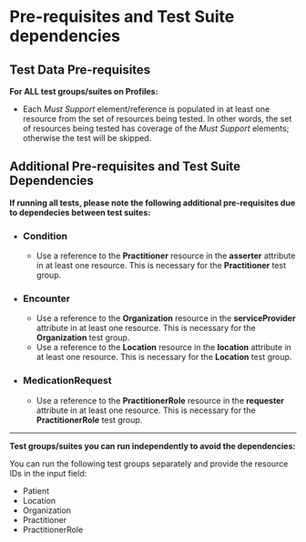 # Pre-requisites and Test Suite dependencies
## Test Data Pre-requisites

**For ALL test groups/suites on Profiles:**
* Each *Must Support* element/reference is populated in at least one resource from the set of resources being tested. In other words, the set of resources being tested has coverage of the *Must Support* elements; otherwise the test will be skipped.

## Additional Pre-requisites and Test Suite Dependencies

**If running all tests, please note the following additional pre-requisites due to dependecies between test suites:**

* ### Condition
    * Use a reference to the **Practitioner** resource in the **asserter** attribute in at least one resource. This is necessary for the **Practitioner** test group.

* ### Encounter
    * Use a reference to the **Organization** resource in the **serviceProvider** attribute in at least one resource. This is necessary for the **Organization** test group.
    * Use a reference to the **Location** resource in the **location** attribute in at least one resource. This is necessary for the **Location** test group.

* ### MedicationRequest
    * Use a reference to the **PractitionerRole** resource in the **requester** attribute in at least one resource. This is necessary for the **PractitionerRole** test group.

***

**Test groups/suites you can run independently to avoid the dependencies:**

  You can run the following test groups separately and provide the resource IDs in the input field:
* Patient
* Location
* Organization
* Practitioner
* PractitionerRole
